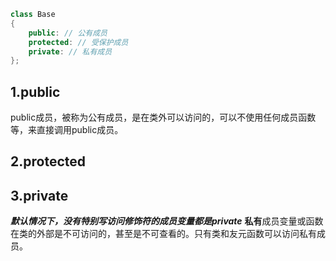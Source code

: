 ```C++
class Base 
{ 
	public: // 公有成员 
	protected: // 受保护成员 
	private: // 私有成员 
};
```

## 1.public
public成员，被称为公有成员，是在类外可以访问的，可以不使用任何成员函数等，来直接调用public成员。

## 2.protected
## 3.private
***默认情况下，没有特别写访问修饰符的成员变量都是private***
**私有**成员变量或函数在类的外部是不可访问的，甚至是不可查看的。只有类和友元函数可以访问私有成员。